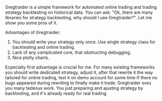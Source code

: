 Gregtraider is a simple framework for automated online trading and trading strategy backtesting on historical data. You can ask: "Ok, there are many libraries for strategy backtesting, why should I use Gregtraider?". Let me show you some pros of it.

Advantages of Gregtraider:
1. You should write your strategy only once. Use single strategy class for backtesting and online trading.
2. Lack of any complicated core, that obstructing debugging.
3. Nice plotly charts.


Ecpecially first advantage is crucial for me.  For many existing frameworks you should write dedicated strategy, adjust it, after that rewrite it the way tailored for online trading, test it on demo account for some time if there no bugs appeared during rewriting to finally make it trade. Gregtraider sves you many tedeous work. You just preparing and ajusting strategy by backtesting, and it's already ready for real trading.
